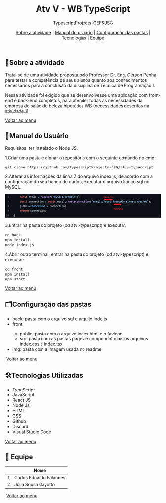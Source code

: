 <div align="center" id="menu">
    <h1>Atv V - WB TypeScript</h1>
    <p> TypescriptProjects-CEF&JSG </p>
    <p>
    <a href="#sobre">Sobre a atividade</a> | 
    <a href="#manual">Manual do usuário</a> |
    <a href="#pastas">Configuração das pastas</a> | 
  	<a href="#tecnologias">Tecnologias</a> |
    <a href="#equipe">Equipe</a>
</p>
</div>


<br>

<h2 id="sobre">📝Sobre a atividade</h2>

<p>Trata-se de uma atividade proposta pelo Professor Dr. Eng. Gerson Penha para testar a competência de seus alunos quanto aos conhecimentos necessários para a conclusão da disciplina de Técnica de Programação I. </p>

<p>Nessa atividade foi exigido que se desenvolvesse uma aplicação com front-end e back-end completos, para atender todas as necessidades da empresa de salão de beleza hipotética WB (necessidades descritas na <a href="https://github.com/TypescriptProjects-JSG/atvi-typescript">atividade 1</a>). </p>

<a href="#menu">Voltar ao menu </a>



<h2 id="manual"> 📜Manual do Usuário </h2>

Requisitos: ter instalado o Node JS.

1.Criar uma pasta e clonar o repositório com o seguinte comando no cmd: </li>

```
git clone https://github.com/TypescriptProjects-JSG/atvv-typescript
```

2.Alterar as informações da linha 7 do arquivo index.js, de acordo com a configuração do seu banco de dados, executar o arquivo banco.sql no MySQL.

<img src="img/index.png">

3.Entrar na pasta do projeto (cd atvi-typescript) e executar:

```
cd back
npm install
node index.js
```

4.Abrir outro terminal, entrar na pasta do projeto (cd atvi-typescript) e executar:

```
cd front
npm install
npm start
```

<a href="#menu">Voltar ao menu </a>



<h2 id="pastas"> 🗂Configuração das pastas</h2>

<ul>
    <li>back: pasta com o arquivo sql e arquijo inde.js</li>
    <li>front: </li>
    <ul>
        <li> public: pasta com o arquivo index.html e o favicon</li>
    	<li> src: pasta com as pastas pages e component mais os arquivos index.css e index.tsx </li>
    </ul>
    <li>img: pasta com a imagem usada no readme</li>
</ul>



 <a href="#menu">Voltar ao menu </a>



<h2 id="tecnologias">🛠Tecnologias Utilizadas</h2>

<ul> 
    <li> TypeScript</li>
    <li> JavaScript</li>
    <li> React JS </li>
    <li> Node Js </li>
    <li> HTML </li>
    <li> CSS </li>
    <li> Github </li>
    <li> Discord </li>
    <li> Visual Studio Code</li>
</ul>


<a href="#menu">Voltar ao menu</a>



<h2 id="equipe">👥 Equipe</h2>

|      | Nome                    |
| ---- | ----------------------- |
| 1    | Carlos Eduardo Falandes |
| 2    | Júlia Sousa Gayotto     |

 <a href="#menu">Voltar ao menu </a>

